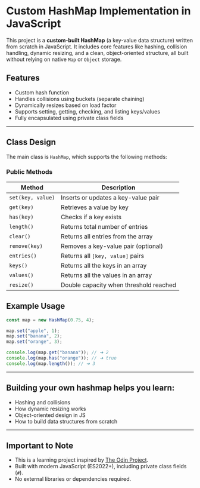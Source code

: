 # Custom HashMap Implementation in JavaScript

This project is a **custom-built HashMap** (a key-value data structure) written from scratch in JavaScript. It includes core features like hashing, collision handling, dynamic resizing, and a clean, object-oriented structure, all built without relying on native `Map` or `Object` storage.

## Features

- Custom hash function
- Handles collisions using buckets (separate chaining)
- Dynamically resizes based on load factor
- Supports setting, getting, checking, and listing keys/values
- Fully encapsulated using private class fields

---

## Class Design

The main class is `HashMap`, which supports the following methods:

### Public Methods

| Method            | Description                            |
| ----------------- | -------------------------------------- |
| `set(key, value)` | Inserts or updates a key-value pair    |
| `get(key)`        | Retrieves a value by key               |
| `has(key)`        | Checks if a key exists                 |
| `length()`        | Returns total number of entries        |
| `clear()`         | Returns all entries from the array     |
| `remove(key)`     | Removes a key-value pair (optional)    |
| `entries()`       | Returns all `[key, value]` pairs       |
| `keys()`          | Returns all the keys in an array       |
| `values()`        | Returns all the values in an array     |
| `resize()`        | Double capacity when threshold reached |

## Example Usage

```js
const map = new HashMap(0.75, 4);

map.set("apple", 1);
map.set("banana", 2);
map.set("orange", 3);

console.log(map.get("banana")); // ➜ 2
console.log(map.has("orange")); // ➜ true
console.log(map.length()); // ➜ 3
```

---

## Building your own hashmap helps you learn:

- Hashing and collisions
- How dynamic resizing works
- Object-oriented design in JS
- How to build data structures from scratch

---

## Important to Note

- This is a learning project inspired by [The Odin Project](https://www.theodinproject.com/).
- Built with modern JavaScript (ES2022+), including private class fields (`#`).
- No external libraries or dependencies required.
